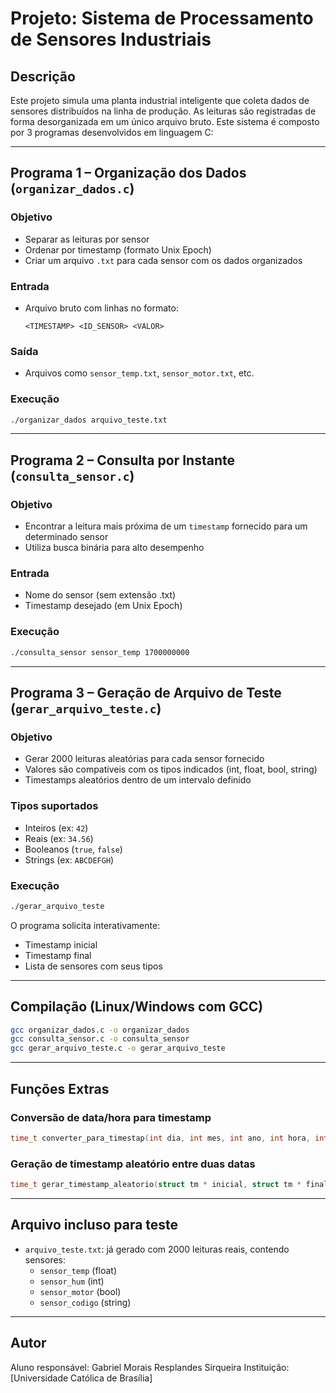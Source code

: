 # Projeto: Sistema de Processamento de Sensores Industriais

## Descrição
Este projeto simula uma planta industrial inteligente que coleta dados de sensores distribuídos na linha de produção. As leituras são registradas de forma desorganizada em um único arquivo bruto. Este sistema é composto por 3 programas desenvolvidos em linguagem C:

---

## Programa 1 – Organização dos Dados (`organizar_dados.c`)

### Objetivo
- Separar as leituras por sensor
- Ordenar por timestamp (formato Unix Epoch)
- Criar um arquivo `.txt` para cada sensor com os dados organizados

### Entrada
- Arquivo bruto com linhas no formato:
  ```
  <TIMESTAMP> <ID_SENSOR> <VALOR>
  ```

### Saída
- Arquivos como `sensor_temp.txt`, `sensor_motor.txt`, etc.

### Execução
```bash
./organizar_dados arquivo_teste.txt
```

---

## Programa 2 – Consulta por Instante (`consulta_sensor.c`)

### Objetivo
- Encontrar a leitura mais próxima de um `timestamp` fornecido para um determinado sensor
- Utiliza busca binária para alto desempenho

### Entrada
- Nome do sensor (sem extensão .txt)
- Timestamp desejado (em Unix Epoch)

### Execução
```bash
./consulta_sensor sensor_temp 1700000000
```

---

## Programa 3 – Geração de Arquivo de Teste (`gerar_arquivo_teste.c`)

### Objetivo
- Gerar 2000 leituras aleatórias para cada sensor fornecido
- Valores são compatíveis com os tipos indicados (int, float, bool, string)
- Timestamps aleatórios dentro de um intervalo definido

### Tipos suportados
- Inteiros (ex: `42`)
- Reais (ex: `34.56`)
- Booleanos (`true`, `false`)
- Strings (ex: `ABCDEFGH`)

### Execução
```bash
./gerar_arquivo_teste
```

O programa solicita interativamente:
- Timestamp inicial
- Timestamp final
- Lista de sensores com seus tipos

---

## Compilação (Linux/Windows com GCC)
```bash
gcc organizar_dados.c -o organizar_dados
gcc consulta_sensor.c -o consulta_sensor
gcc gerar_arquivo_teste.c -o gerar_arquivo_teste
```

---

## Funções Extras

### Conversão de data/hora para timestamp
```c
time_t converter_para_timestap(int dia, int mes, int ano, int hora, int min, int seg);
```

### Geração de timestamp aleatório entre duas datas
```c
time_t gerar_timestamp_aleatorio(struct tm * inicial, struct tm * final);
```

---

## Arquivo incluso para teste
- `arquivo_teste.txt`: já gerado com 2000 leituras reais, contendo sensores:
  - `sensor_temp` (float)
  - `sensor_hum` (int)
  - `sensor_motor` (bool)
  - `sensor_codigo` (string)

---

## Autor
Aluno responsável: Gabriel Morais Resplandes Sirqueira
Instituição: [Universidade Católica de Brasília]

